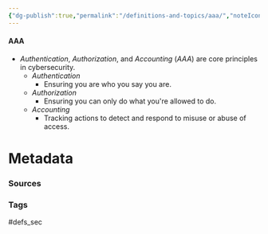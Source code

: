 ```yaml
---
{"dg-publish":true,"permalink":"/definitions-and-topics/aaa/","noteIcon":""}
---
```


#### AAA
- *Authentication*, *Authorization*, and *Accounting* (*AAA*) are core principles in cybersecurity.
	- *Authentication*
		- Ensuring you are who you say you are.
	- *Authorization*
		- Ensuring you can only do what you're allowed to do.
	- *Accounting*
		- Tracking actions to detect and respond to misuse or abuse of access.






# Metadata

### Sources


### Tags
#defs_sec 